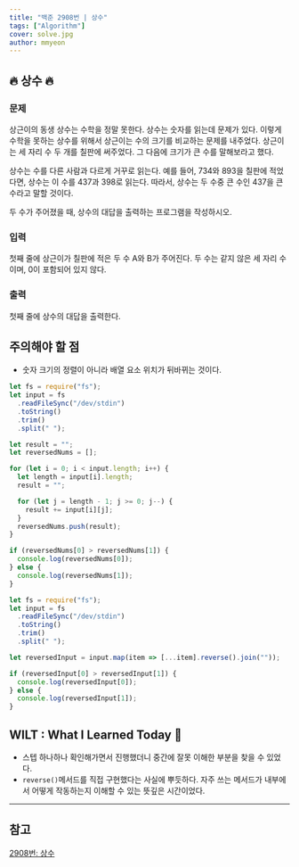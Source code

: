 ```yaml
---
title: "백준 2908번 | 상수"
tags: ["Algorithm"]
cover: solve.jpg
author: mmyeon
---
```


## 🔥 상수 🔥

### 문제

상근이의 동생 상수는 수학을 정말 못한다. 상수는 숫자를 읽는데 문제가 있다. 이렇게 수학을 못하는 상수를 위해서 상근이는 수의 크기를 비교하는 문제를 내주었다. 상근이는 세 자리 수 두 개를 칠판에 써주었다. 그 다음에 크기가 큰 수를 말해보라고 했다.

상수는 수를 다른 사람과 다르게 거꾸로 읽는다. 예를 들어, 734와 893을 칠판에 적었다면, 상수는 이 수를 437과 398로 읽는다. 따라서, 상수는 두 수중 큰 수인 437을 큰 수라고 말할 것이다.

두 수가 주어졌을 때, 상수의 대답을 출력하는 프로그램을 작성하시오.

### 입력

첫째 줄에 상근이가 칠판에 적은 두 수 A와 B가 주어진다. 두 수는 같지 않은 세 자리 수이며, 0이 포함되어 있지 않다.

### 출력

첫째 줄에 상수의 대답을 출력한다.

## 주의해야 할 점

- 숫자 크기의 정렬이 아니라 배열 요소 위치가 뒤바뀌는 것이다.

```js
let fs = require("fs");
let input = fs
  .readFileSync("/dev/stdin")
  .toString()
  .trim()
  .split(" ");

let result = "";
let reversedNums = [];

for (let i = 0; i < input.length; i++) {
  let length = input[i].length;
  result = "";

  for (let j = length - 1; j >= 0; j--) {
    result += input[i][j];
  }
  reversedNums.push(result);
}

if (reversedNums[0] > reversedNums[1]) {
  console.log(reversedNums[0]);
} else {
  console.log(reversedNums[1]);
}
```

```js
let fs = require("fs");
let input = fs
  .readFileSync("/dev/stdin")
  .toString()
  .trim()
  .split(" ");

let reversedInput = input.map(item => [...item].reverse().join(""));

if (reversedInput[0] > reversedInput[1]) {
  console.log(reversedInput[0]);
} else {
  console.log(reversedInput[1]);
}
```

## WILT : What I Learned Today 🤔

- 스텝 하나하나 확인해가면서 진행했더니 중간에 잘못 이해한 부분을 찾을 수 있었다.
- `reverse()`메서드를 직접 구현했다는 사실에 뿌듯하다. 자주 쓰는 메서드가 내부에서 어떻게 작동하는지 이해할 수 있는 뜻깊은 시간이었다.

---

## 참고

[2908번: 상수](https://www.acmicpc.net/problem/2908)
